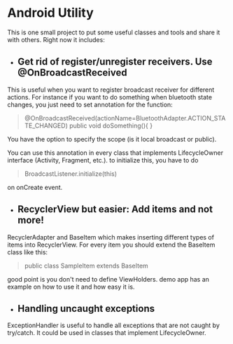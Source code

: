 # Android Utility 

This is one small project to put some useful classes and tools and share it with others. Right now it includes:
- ## Get rid of register/unregister receivers. Use @OnBroadcastReceived 
This is useful when you want to register broadcast receiver for different actions. For instance if you want to do something when bluetooth state changes, you just need to set annotation for the function:
  
 > @OnBroadcastReceived(actionName=BluetoothAdapter.ACTION_STATE_CHANGED)
 > public void doSomething(){
 > }
 
  You have the option to specify the scope (is it local broadcast or public).
  
  You can use this annotation in every class that implements LifecycleOwner interface (Activity, Fragment, etc.). to initialize this, you have to do 
 
 > BroadcastListener.initialize(this) 
 
 on onCreate event. 
  
- ## RecyclerView but easier: Add items and not more!
RecyclerAdapter and BaseItem which makes inserting different types of items into RecyclerView. For every item you should extend the BaseItem class like this:


  > public class SampleItem extends BaseItem<BaseViewHolder> 
 
 good point is you don't need to define ViewHolders. demo app has an example on how to use it and how easy it is. 
 
- ## Handling uncaught exceptions
ExceptionHandler is useful to handle all exceptions that are not caught by try/catch. It could be used in classes that implement LifecycleOwner.
